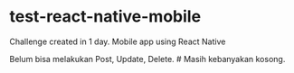 # test-react-native-mobile
Challenge created in 1 day.
Mobile app using React Native

Belum bisa melakukan Post, Update, Delete. #
Masih kebanyakan kosong.
